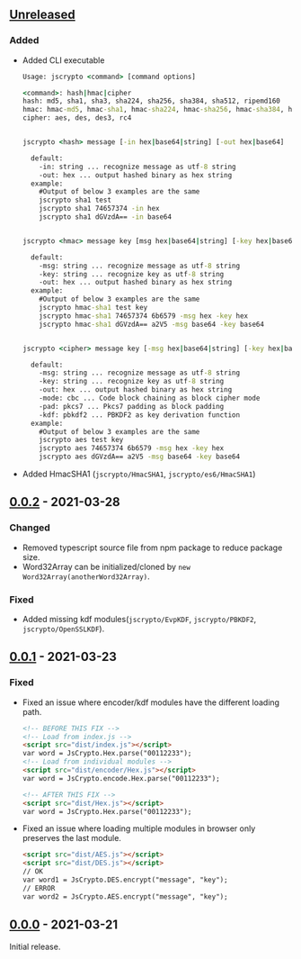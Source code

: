 ## [Unreleased]
### Added
- Added CLI executable  
  ```cmd
  Usage: jscrypto <command> [command options]

  <command>: hash|hmac|cipher
  hash: md5, sha1, sha3, sha224, sha256, sha384, sha512, ripemd160
  hmac: hmac-md5, hmac-sha1, hmac-sha224, hmac-sha256, hmac-sha384, hmac-sha512
  cipher: aes, des, des3, rc4

  
  jscrypto <hash> message [-in hex|base64|string] [-out hex|base64]

    default:
      -in: string ... recognize message as utf-8 string
      -out: hex ... output hashed binary as hex string
    example:
      #Output of below 3 examples are the same
      jscrypto sha1 test
      jscrypto sha1 74657374 -in hex
      jscrypto sha1 dGVzdA== -in base64


  jscrypto <hmac> message key [msg hex|base64|string] [-key hex|base64|string] [-out hex|base64]

    default:
      -msg: string ... recognize message as utf-8 string
      -key: string ... recognize key as utf-8 string
      -out: hex ... output hashed binary as hex string
    example:
      #Output of below 3 examples are the same
      jscrypto hmac-sha1 test key
      jscrypto hmac-sha1 74657374 6b6579 -msg hex -key hex
      jscrypto hmac-sha1 dGVzdA== a2V5 -msg base64 -key base64


  jscrypto <cipher> message key [-msg hex|base64|string] [-key hex|base64|string] [-out hex|base64] [-mode cbc|ecb|ofb|cfb] [-pad pkcs7|iso10126|iso97971|ansix923|nopadding] [-kdf pbkdf2|evpkdf]

    default:
      -msg: string ... recognize message as utf-8 string
      -key: string ... recognize key as utf-8 string
      -out: hex ... output hashed binary as hex string
      -mode: cbc ... Code block chaining as block cipher mode
      -pad: pkcs7 ... Pkcs7 padding as block padding
      -kdf: pbkdf2 ... PBKDF2 as key derivation function
    example:
      #Output of below 3 examples are the same
      jscrypto aes test key
      jscrypto aes 74657374 6b6579 -msg hex -key hex
      jscrypto aes dGVzdA== a2V5 -msg base64 -key base64

  ```
- Added HmacSHA1 (`jscrypto/HmacSHA1`, `jscrypto/es6/HmacSHA1`)

## [0.0.2] - 2021-03-28
### Changed
- Removed typescript source file from npm package to reduce package size.
- Word32Array can be initialized/cloned by `new Word32Array(anotherWord32Array)`.

### Fixed
- Added missing kdf modules(`jscrypto/EvpKDF`, `jscrypto/PBKDF2`, `jscrypto/OpenSSLKDF`).

## [0.0.1] - 2021-03-23
### Fixed
- Fixed an issue where encoder/kdf modules have the different loading path.  
  ```html
  <!-- BEFORE THIS FIX -->
  <!-- Load from index.js -->
  <script src="dist/index.js"></script>
  var word = JsCrypto.Hex.parse("00112233");
  <!-- Load from individual modules -->
  <script src="dist/encoder/Hex.js"></script>
  var word = JsCrypto.encode.Hex.parse("00112233");
  
  <!-- AFTER THIS FIX -->
  <script src="dist/Hex.js"></script>
  var word = JsCrypto.Hex.parse("00112233");
  ```
- Fixed an issue where loading multiple modules in browser only preserves the last module.
   ```html
  <script src="dist/AES.js"></script>
  <script src="dist/DES.js"></script>
  // OK
  var word1 = JsCrypto.DES.encrypt("message", "key");
  // ERROR
  var word2 = JsCrypto.AES.encrypt("message", "key");
   ```

## [0.0.0] - 2021-03-21
Initial release.

<!-- [Unreleased]: https://github.com/Hinaser/jscrypto/compare/v0.1.0...v0.1.1 -->
[Unreleased]: https://github.com/Hinaser/jscrypto/compare/v0.0.2...v0.1.0
[0.0.2]: https://github.com/Hinaser/jscrypto/releases/tag/v0.0.2
[0.0.1]: https://github.com/Hinaser/jscrypto/releases/tag/v0.0.1
[0.0.0]: https://github.com/Hinaser/jscrypto/releases/tag/v0.0.0